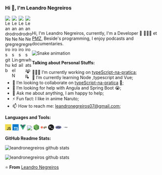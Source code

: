 ### Hi 👋, I'm Leandro Negreiros

<a href="https://github.com/leandronegreiros">
  <img align="left" alt="Leandro Negreiros github" width="22px" src="https://cdn.jsdelivr.net/npm/simple-icons@v3/icons/github.svg" />
</a>
<a href="https://www.linkedin.com/in/leandro-negreiros-7623ba141/">
  <img align="left" alt="Leandro Negreiros LinkdeIN" width="22px" src="https://cdn.jsdelivr.net/npm/simple-icons@v3/icons/linkedin.svg" />
</a>
<a href="mailto:leandronegreiros07@gmail.com">
  <img align="left" alt="Leandro Negreiros gmail" width="22px" src="https://cdn.jsdelivr.net/npm/simple-icons@v3/icons/gmail.svg" />
</a>
<a href="https://api.whatsapp.com/send?phone=5592993165630">
  <img align="left" alt="Leandro Negreiros whatsapp" width="22px" src="https://cdn.jsdelivr.net/npm/simple-icons@v3/icons/whatsapp.svg" />
</a>

<br />
<br />

Hi, I'm Leandro Negreiros, currently, I'm a  Developer 🚀 🙍🏽‍♂️  et [PMZ](https://www.grupopmz.com/), Beside's programming, I enjoy podcasts and documentaries.

![Snake animation](https://github.com/leandronegreiros/leandronegreiros/github-contribution-grid-snake.svg)

**Talking about Personal Stuffs:**

- 👨🏽‍💻 I’m currently working on [typeScript-na-pratica](https://github.com/leandronegreiros/typeScript-na-pratica);
- 🌱 I’m currently learning Node ,typescript and Vue; 
- 👯 I’m looking to collaborate on [typeScript-na-pratica](https://github.com/leandronegreiros/typeScript-na-pratica) 🤝;
- 🤔 I’m looking for help with Angula and Spring Boot 😭;
- 💬 Ask me about anything, I am happy to help;
- ⚡️ Fun fact: I like in anime Naruto;
- 📫 How to reach me: leandronegreiros07@gmail.com;

**Languages and Tools:**  

<code><img height="20" src="https://raw.githubusercontent.com/github/explore/80688e429a7d4ef2fca1e82350fe8e3517d3494d/topics/javascript/javascript.png"></code>
<code><img height="20" src="https://raw.githubusercontent.com/github/explore/80688e429a7d4ef2fca1e82350fe8e3517d3494d/topics/typescript/typescript.png"></code>
<code><img height="20" src="https://raw.githubusercontent.com/github/explore/80688e429a7d4ef2fca1e82350fe8e3517d3494d/topics/vue/vue.png"></code>
<code><img height="20" src="https://upload.wikimedia.org/wikipedia/commons/thumb/1/10/CSS3_and_HTML5_logos_and_wordmarks.svg/791px-CSS3_and_HTML5_logos_and_wordmarks.svg.png"></code>
<code><img height="20" src="https://raw.githubusercontent.com/github/explore/80688e429a7d4ef2fca1e82350fe8e3517d3494d/topics/nodejs/nodejs.png"></code>
<code><img height="20" src="https://raw.githubusercontent.com/github/explore/80688e429a7d4ef2fca1e82350fe8e3517d3494d/topics/git/git.png"></code>
<code><img height="20" src="https://raw.githubusercontent.com/github/explore/80688e429a7d4ef2fca1e82350fe8e3517d3494d/topics/terminal/terminal.png"></code>
<code><img height="20" src="https://raw.githubusercontent.com/github/explore/80688e429a7d4ef2fca1e82350fe8e3517d3494d/topics/php/php.png"></code>
<code><img height="20" src="https://raw.githubusercontent.com/github/explore/80688e429a7d4ef2fca1e82350fe8e3517d3494d/topics/jquery/jquery.png"></code>



**GitHub Readme Stats:**  

![leandronegreiros github stats](https://github-readme-stats.vercel.app/api?username=leandronegreiros&show_icons=true&theme=vue)

![leandronegreiros github stats](https://github-readme-stats.vercel.app/api/top-langs/?username=leandronegreiros&layout=compact)

:star: **From** [Leandro Negreiros](https://github.com/leandronegreiros) 
